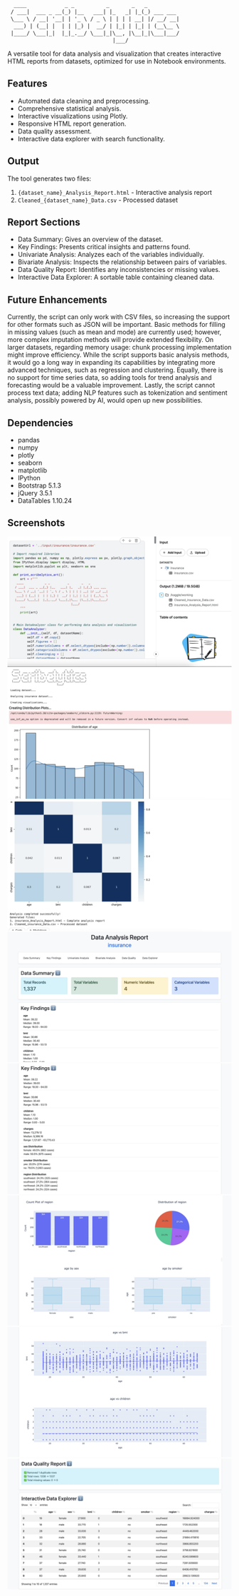```ascii
  ____            _ _          _       _   _          
 / ___|  ___ _ __(_) |__   ___| |_   _| |_(_) ___ ___ 
 \___ \ / __| '__| | '_ \ / _ \ | | | | __| |/ __/ __|
  ___) | (__| |  | | |_) |  __/ | |_| | |_| | (__\__ \
 |____/ \___|_|  |_|_.__/ \___|_|\__, |\__|_|\___|___/
                                 |___/                
```
A versatile tool for data analysis and visualization that creates interactive HTML reports from datasets, optimized for use in Notebook environments.

## Features

- Automated data cleaning and preprocessing.
- Comprehensive statistical analysis.
- Interactive visualizations using Plotly.
- Responsive HTML report generation.
- Data quality assessment.
- Interactive data explorer with search functionality.

## Output

The tool generates two files:
1. `{dataset_name}_Analysis_Report.html` - Interactive analysis report
2. `Cleaned_{dataset_name}_Data.csv` - Processed dataset

## Report Sections

- Data Summary: Gives an overview of the dataset.
- Key Findings: Presents critical insights and patterns found.
- Univariate Analysis: Analyzes each of the variables individually.
- Bivariate Analysis: Inspects the relationship between pairs of variables.
- Data Quality Report: Identifies any inconsistencies or missing values.
- Interactive Data Explorer: A sortable table containing cleaned data.

## Future Enhancements
Currently, the script can only work with CSV files, so increasing the support for other formats such as JSON will be important. Basic methods for filling in missing values (such as mean and mode) are currently used; however, more complex imputation methods will provide extended flexibility. On larger datasets, regarding memory usage: chunk processing implementation might improve efficiency. While the script supports basic analysis methods, it would go a long way in expanding its capabilities by integrating more advanced techniques, such as regression and clustering. Equally, there is no support for time series data, so adding tools for trend analysis and forecasting would be a valuable improvement. Lastly, the script cannot process text data; adding NLP features such as tokenization and sentiment analysis, possibly powered by AI, would open up new possibilities.

## Dependencies

- pandas
- numpy
- plotly
- seaborn
- matplotlib
- IPython
- Bootstrap 5.1.3
- jQuery 3.5.1
- DataTables 1.10.24

## Screenshots
![Scribeelytics-1](screenshots/Scribeelytics-1.jpg)
![Scribeelytics-2](screenshots/Scribeelytics-2.jpg)
![Scribeelytics-3](screenshots/Scribeelytics-3.jpg)
![Scribeelytics-4](screenshots/Scribeelytics-4.jpg)
![Scribeelytics-5](screenshots/Scribeelytics-5.jpg)
![Scribeelytics-6](screenshots/Scribeelytics-6.jpg)
![Scribeelytics-7](screenshots/Scribeelytics-7.jpg)
![Scribeelytics-8](screenshots/Scribeelytics-8.jpg)
